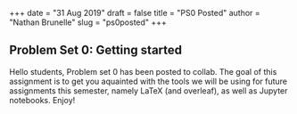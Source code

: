+++
date = "31 Aug 2019"
draft = false
title = "PS0 Posted"
author = "Nathan Brunelle"
slug = "ps0posted"
+++


## Problem Set 0: Getting started

Hello students, Problem set 0 has been posted to collab. The goal of this assignment is to get you aquainted with the tools we will be using for future assignments this semester, namely LaTeX (and overleaf), as well as Jupyter notebooks. Enjoy!
